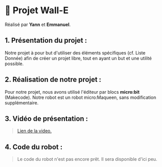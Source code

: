 # 🤖 Projet Wall-E

Réalisé par **Yann** et **Emmanuel**.

## 1. Présentation du projet :

Notre projet à pour but d'utiliser des éléments spécifiques (cf. Liste Donnée) afin de créer un projet libre, tout en ayant un but et une utilité possible.

## 2. Réalisation de notre projet :

Pour notre projet, nous avons utilisé l'éditeur par blocs **micro:bit** (Makecode).
Notre robot est un robot micro:Maqueen, sans modification supplémentaire.

## 3. Vidéo de présentation :

> [Lien de la video.](https://youtu.be/QK3_eir4Jb8)

## 4. Code du robot :

> Le code du robot n'est pas encore prêt. Il sera disponible d'ici peu.
